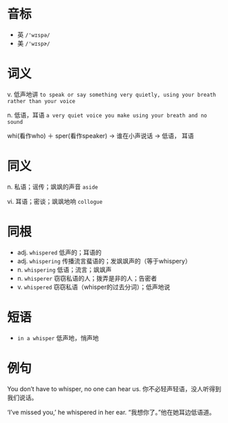 # 音标

- 英 `/'wɪspə/`
- 美 `/'wɪspɚ/`

# 词义

v. 低声地讲
`to speak or say something very quietly, using your breath rather than your voice`

n. 低语，耳语
`a very quiet voice you make using your breath and no sound`



whi(看作who) ＋ sper(看作speaker) → 谁在小声说话 → 低语， 耳语

# 同义

n. 私语；谣传；飒飒的声音
`aside`

vi. 耳语；密谈；飒飒地响
`collogue`

# 同根

- adj. `whispered` 低声的；耳语的
- adj. `whispering` 传播流言蜚语的；发飒飒声的（等于whispery）
- n. `whispering` 低语；流言；飒飒声
- n. `whisperer` 窃窃私语的人；拨弄是非的人；告密者
- v. `whispered` 窃窃私语（whisper的过去分词）；低声地说

# 短语

- `in a whisper` 低声地，悄声地

# 例句

You don’t have to whisper, no one can hear us.
你不必轻声轻语，没人听得到我们说话。

‘I’ve missed you,’ he whispered in her ear.
“我想你了。”他在她耳边低语道。


